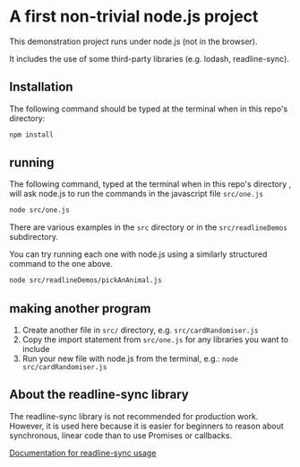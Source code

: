 # A first non-trivial node.js project

This demonstration project runs under node.js (not in the browser).

It includes the use of some third-party libraries (e.g. lodash, readline-sync).

## Installation

The following command should be typed at the terminal when in this repo's directory:

```bash
npm install
```

## running

The following command, typed at the terminal when in this repo's directory , will ask node.js to run the commands in the javascript file `src/one.js`

```bash
node src/one.js
```

There are various examples in the `src` directory or in the `src/readlineDemos` subdirectory.

You can try running each one with node.js using a similarly structured command to the one above.

```bash
node src/readlineDemos/pickAnAnimal.js
```

## making another program

1. Create another file in `src/` directory, e.g. `src/cardRandomiser.js`
2. Copy the import statement from `src/one.js` for any libraries you want to include
3. Run your new file with node.js from the terminal, e.g.: `node src/cardRandomiser.js`

## About the readline-sync library

The readline-sync library is not recommended for production work. However, it is used here because it is easier for beginners to reason about synchronous, linear code than to use Promises or callbacks.

[Documentation for readline-sync usage](https://github.com/anseki/readline-sync/blob/master/README.md)
